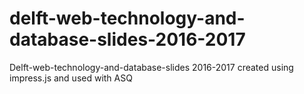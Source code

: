 # delft-web-technology-and-database-slides-2016-2017
Delft-web-technology-and-database-slides 2016-2017 created using impress.js and used with ASQ

